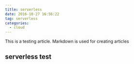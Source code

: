 ```yaml
---
title: serverless
date: 2016-10-27 16:56:22
tag: serverless
categories:
  - cloud
---
```

This is a testing article. Markdown is used for creating articles

## serverless test
